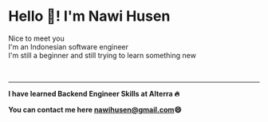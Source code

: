 <h1>Hello 👋! I'm Nawi Husen</h1>

<p>
Nice to meet you
<br>I'm an Indonesian software engineer
<br>I'm still a beginner and still trying to learn something new
</p>
<br>
<hr/>

**I have learned Backend Engineer Skills at Alterra :fire:**

**You can contact me here nawihusen@gmail.com:smile:** 

